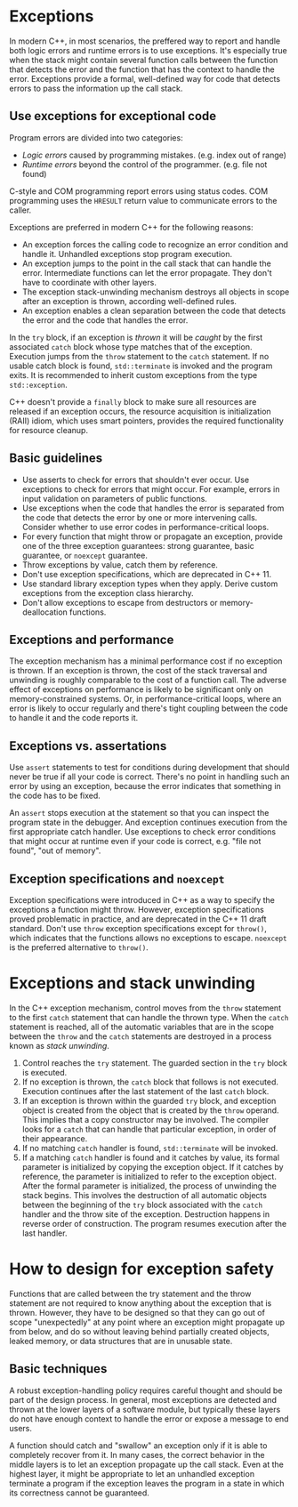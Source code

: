 # Exceptions

In modern C++, in most scenarios, the preffered way to report and handle both 
logic errors and runtime errors is to use exceptions. It's especially true when 
the stack might contain several function calls between the function that detects
the error and the function that has the context to handle the error. Exceptions 
provide a formal, well-defined way for code that detects errors to pass the 
information up the call stack.

## Use exceptions for exceptional code

Program errors are divided into two categories: 

* _Logic errors_ caused by programming mistakes. (e.g. index out of range)
* _Runtime errors_ beyond the control of the programmer. (e.g. file not found)

C-style and COM programming report errors using status codes. COM programming
uses the `HRESULT` return value to communicate errors to the caller.

Exceptions are preferred in modern C++ for the following reasons: 

* An exception forces the calling code to recognize an error condition and 
  handle it. Unhandled exceptions stop program execution.
* An exception jumps to the point in the call stack that can handle the error.
  Intermediate functions can let the error propagate. They don't have to 
  coordinate with other layers.
* The exception stack-unwinding mechanism destroys all objects in scope after an
  exception is thrown, according well-defined rules.
* An exception enables a clean separation between the code that detects the 
  error and the code that handles the error.

In the `try` block, if an exception is _thrown_ it will be _caught_ by the first
associated `catch` block whose type matches that of the exception. Execution 
jumps from the `throw` statement to the `catch` statement. If no usable catch 
block is found, `std::terminate` is invoked and the program exits. It is 
recommended to inherit custom exceptions from the type `std::exception`.

C++ doesn't provide a `finally` block to make sure all resources are released if
an exception occurs, the resource acquisition is initialization (RAII) idiom, 
which uses smart pointers, provides the required functionality for resource 
cleanup.

## Basic guidelines

* Use asserts to check for errors that shouldn't ever occur. Use exceptions to
  check for errors that might occur. For example, errors in input validation on
  parameters of public functions.
* Use exceptions when the code that handles the error is separated from the code
  that detects the error by one or more intervening calls. Consider whether to 
  use error codes in performance-critical loops.
* For every function that might throw or propagate an exception, provide one of 
  the three exception guarantees: strong guarantee, basic guarantee, or 
  `noexcept` guarantee.
* Throw exceptions by value, catch them by reference.
* Don't use exception specifications, which are deprecated in C++ 11.
* Use standard library exception types when they apply. Derive custom exceptions
  from the exception class hierarchy.
* Don't allow exceptions to escape from destructors or memory-deallocation 
  functions.

## Exceptions and performance

The exception mechanism has a minimal performance cost if no exception is 
thrown. If an exception is thrown, the cost of the stack traversal and unwinding
is roughly comparable to the cost of a function call. The adverse effect of 
exceptions on performance is likely to be significant only on memory-constrained
systems. Or, in performance-critical loops, where an error is likely to occur 
regularly and there's tight coupling between the code to handle it and the code
reports it.

## Exceptions vs. assertations

Use `assert` statements to test for conditions during development that should 
never be true if all your code is correct. There's no point in handling such an 
error by using an exception, because the error indicates that something in the 
code has to be fixed. 

An `assert` stops execution at the statement so that you can inspect the program
state in the debugger. And exception continues execution from the first 
appropriate catch handler. Use exceptions to check error conditions that might 
occur at runtime even if your code is correct, e.g. "file not found", "out of 
memory".

## Exception specifications and `noexcept`

Exception specifications were introduced in C++ as a way to specify the 
exceptions a function might throw. However, exception specifications proved 
problematic in practice, and are deprecated in the C++ 11 draft standard. Don't
use `throw` exception specifications except for `throw()`, which indicates that
the functions allows no exceptions to escape. `noexcept` is the preferred 
alternative to `throw()`.

# Exceptions and stack unwinding

In the C++ exception mechanism, control moves from the `throw` statement to the
first `catch` statement that can handle the thrown type. When the `catch` 
statement is reached, all of the automatic variables that are in the scope 
between the `throw` and the `catch` statements are destroyed in a process known 
as _stack unwinding_.

1. Control reaches the `try` statement. The guarded section in the `try` block
  is executed.
2. If no exception is thrown, the `catch` block that follows is not executed.
  Execution continues after the last statement of the last `catch` block.
3. If an exception is thrown within the guarded `try` block, and exception 
  object is created from the object that is created by the `throw` operand. This
  implies that a copy constructor may be involved. The compiler looks for a 
  `catch` that can handle that particular exception, in order of their 
  appearance.
4. If no matching `catch` handler is found, `std::terminate` will be invoked.
5. If a matching `catch` handler is found and it catches by value, its formal
  parameter is initialized by copying the exception object. If it catches by 
  reference, the parameter is initialized to refer to the exception object. 
  After the formal parameter is initialized, the process of unwinding the stack 
  begins. This involves the destruction of all automatic objects between the 
  beginning of the `try` block associated with the `catch` handler and the throw
  site of the exception. Destruction happens in reverse order of construction.
  The program resumes execution after the last handler.

# How to design for exception safety 

Functions that are called between the try statement and the throw statement are
not required to know anything about the exception that is thrown. However, they
have to be designed so that they can go out of scope "unexpectedly" at any point
where an exception might propagate up from below, and do so without leaving 
behind partially created objects, leaked memory, or data structures that are in
unusable state.

## Basic techniques

A robust exception-handling policy requires careful thought and should be part 
of the design process. In general, most exceptions are detected and thrown at 
the lower layers of a software module, but typically these layers do not have 
enough context to handle the error or expose a message to end users.

A function should catch and "swallow" an exception only if it is able to 
completely recover from it. In many cases, the correct behavior in the middle 
layers is to let an exception propagate up the call stack. Even at the highest
layer, it might be appropriate to let an unhandled exception terminate a program
if the exception leaves the program in a state in which its correctness cannot 
be guaranteed.